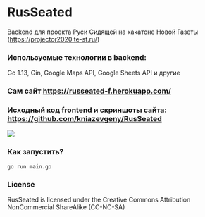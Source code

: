 # RusSeated
Backend для проекта Руси Сидящей на хакатоне Новой Газеты (https://projector2020.te-st.ru/)

### Используемые технологии в backend:
Go 1.13, Gin, Google Maps API, Google Sheets API и другие

### Сам сайт https://russeated-f.herokuapp.com/
### Исходный код frontend и скриншоты сайта: https://github.com/kniazevgeny/RusSeated

![](https://github.com/semyon-dev/RusSeated/blob/master/img.png) 

### Как запустить?
`go run main.go`

### License
RusSeated is licensed under the Creative Commons Attribution NonCommercial ShareAlike (CC-NC-SA)

